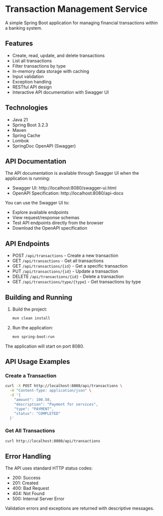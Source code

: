 # Transaction Management Service

A simple Spring Boot application for managing financial transactions within a banking system.

## Features

- Create, read, update, and delete transactions
- List all transactions
- Filter transactions by type
- In-memory data storage with caching
- Input validation
- Exception handling
- RESTful API design
- Interactive API documentation with Swagger UI

## Technologies

- Java 21
- Spring Boot 3.2.3
- Maven
- Spring Cache
- Lombok
- SpringDoc OpenAPI (Swagger)

## API Documentation

The API documentation is available through Swagger UI when the application is running:

- Swagger UI: http://localhost:8080/swagger-ui.html
- OpenAPI Specification: http://localhost:8080/api-docs

You can use the Swagger UI to:
- Explore available endpoints
- View request/response schemas
- Test API endpoints directly from the browser
- Download the OpenAPI specification

## API Endpoints

- POST `/api/transactions` - Create a new transaction
- GET `/api/transactions` - Get all transactions
- GET `/api/transactions/{id}` - Get a specific transaction
- PUT `/api/transactions/{id}` - Update a transaction
- DELETE `/api/transactions/{id}` - Delete a transaction
- GET `/api/transactions/type/{type}` - Get transactions by type

## Building and Running

1. Build the project:
   ```bash
   mvn clean install
   ```

2. Run the application:
   ```bash
   mvn spring-boot:run
   ```

The application will start on port 8080.

## API Usage Examples

### Create a Transaction
```bash
curl -X POST http://localhost:8080/api/transactions \
  -H "Content-Type: application/json" \
  -d '{
    "amount": 100.50,
    "description": "Payment for services",
    "type": "PAYMENT",
    "status": "COMPLETED"
  }'
```

### Get All Transactions
```bash
curl http://localhost:8080/api/transactions
```

## Error Handling

The API uses standard HTTP status codes:
- 200: Success
- 201: Created
- 400: Bad Request
- 404: Not Found
- 500: Internal Server Error

Validation errors and exceptions are returned with descriptive messages. 
